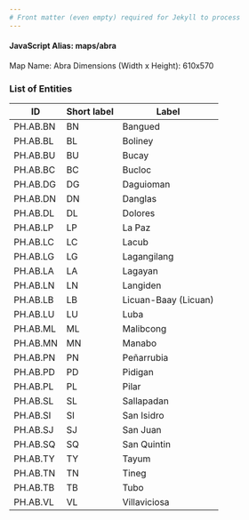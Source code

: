 ```yaml
---
# Front matter (even empty) required for Jekyll to process
---
```


#### JavaScript Alias: maps/abra

Map Name: Abra
Dimensions (Width x Height): 610x570

### List of Entities

| ID       | Short label | Label                |
| -------- | ----------- | -------------------- |
| PH.AB.BN | BN          | Bangued              |
| PH.AB.BL | BL          | Boliney              |
| PH.AB.BU | BU          | Bucay                |
| PH.AB.BC | BC          | Bucloc               |
| PH.AB.DG | DG          | Daguioman            |
| PH.AB.DN | DN          | Danglas              |
| PH.AB.DL | DL          | Dolores              |
| PH.AB.LP | LP          | La Paz               |
| PH.AB.LC | LC          | Lacub                |
| PH.AB.LG | LG          | Lagangilang          |
| PH.AB.LA | LA          | Lagayan              |
| PH.AB.LN | LN          | Langiden             |
| PH.AB.LB | LB          | Licuan-Baay (Licuan) |
| PH.AB.LU | LU          | Luba                 |
| PH.AB.ML | ML          | Malibcong            |
| PH.AB.MN | MN          | Manabo               |
| PH.AB.PN | PN          | Peñarrubia           |
| PH.AB.PD | PD          | Pidigan              |
| PH.AB.PL | PL          | Pilar                |
| PH.AB.SL | SL          | Sallapadan           |
| PH.AB.SI | SI          | San Isidro           |
| PH.AB.SJ | SJ          | San Juan             |
| PH.AB.SQ | SQ          | San Quintin          |
| PH.AB.TY | TY          | Tayum                |
| PH.AB.TN | TN          | Tineg                |
| PH.AB.TB | TB          | Tubo                 |
| PH.AB.VL | VL          | Villaviciosa         |
